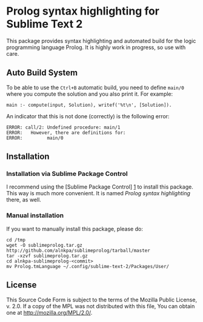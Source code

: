 # Prolog syntax highlighting for Sublime Text 2 #

This package provides syntax highlighting and automated build for the logic
programming language Prolog. It is highly work in progress, so use with care.

## Auto Build System ##
To be able to use the `Ctrl+B` automatic build, you need to define `main/0`
where you compute the solution and you also print it. For example:

    main :- compute(input, Solution), writef('%t\n', [Solution]).
    
An indicator that this is not done (correctly) is the following error:

    ERROR: call/2: Undefined procedure: main/1
    ERROR:   However, there are definitions for:
    ERROR:         main/0

## Installation ##

### Installation via Sublime Package Control ###

I recommend using the [Sublime Package Control] [1] to install this package. 
This way is much more convenient. It is named *Prolog syntax highlighting* 
there, as well.

[1]: http://wbond.net/sublime_packages/package_control

### Manual installation ###

If you want to manually install this package, please do:

	cd /tmp
	wget -O sublimeprolog.tar.gz http://github.com/alnkpa/sublimeprolog/tarball/master
	tar -xzvf sublimeprolog.tar.gz
	cd alnkpa-sublimeprolog-<commit>
	mv Prolog.tmLanguage ~/.config/sublime-text-2/Packages/User/

## License ##

This Source Code Form is subject to the terms of the Mozilla Public
License, v. 2.0. If a copy of the MPL was not distributed with this
file, You can obtain one at <http://mozilla.org/MPL/2.0/>.
